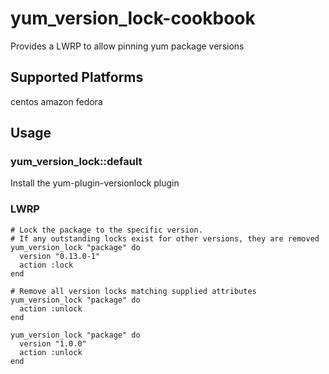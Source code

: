 # yum_version_lock-cookbook

Provides a LWRP to allow pinning yum package versions

## Supported Platforms

centos
amazon
fedora

## Usage

### yum_version_lock::default

Install the yum-plugin-versionlock plugin

### LWRP

```
# Lock the package to the specific version. 
# If any outstanding locks exist for other versions, they are removed
yum_version_lock "package" do
  version "0.13.0-1"
  action :lock
end
```

```
# Remove all version locks matching supplied attributes
yum_version_lock "package" do
  action :unlock
end

yum_version_lock "package" do
  version "1.0.0"
  action :unlock
end
```

